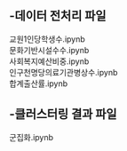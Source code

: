 ## -데이터 전처리 파일
교원1인당학생수.ipynb <br/>
문화기반시설수수.ipynb <br/>
사회복지예산비중.ipynb <br/>
인구천명당의료기관병상수.ipynb <br/>
합계출산률.ipynb <br/>

## -클러스터링 결과 파일<br/>
군집화.ipynb <br/>
